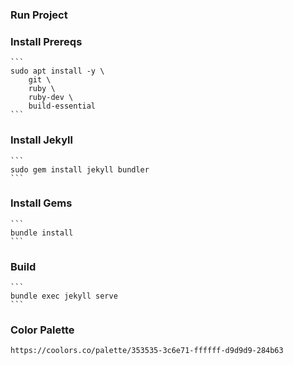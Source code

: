 ### Run Project

### Install Prereqs

    ```
    sudo apt install -y \
        git \
        ruby \
        ruby-dev \
        build-essential
    ```

### Install Jekyll

    ```
    sudo gem install jekyll bundler
    ```

### Install Gems

    ```
    bundle install
    ```

### Build
    ```
    bundle exec jekyll serve
    ```
### Color Palette

    https://coolors.co/palette/353535-3c6e71-ffffff-d9d9d9-284b63

